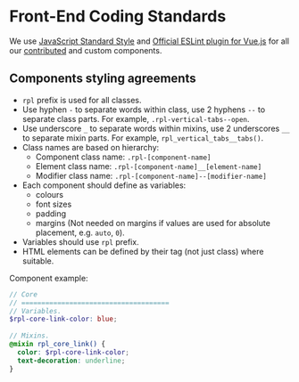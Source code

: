 # Front-End Coding Standards

We use [JavaScript Standard Style](https://standardjs.com/) and 
[Official ESLint plugin for Vue.js](https://eslint.vuejs.org/) for all our [contributed](../../ripple/components.md) 
and custom components.

## Components styling agreements
- `rpl` prefix is used for all classes.
- Use hyphen `-` to separate words within class, use 2 hyphens `--` to separate
  class parts. For example, `.rpl-vertical-tabs--open`.
- Use underscore `_` to separate words within mixins, use 2 underscores `__` to 
  separate mixin parts. For example, `rpl_vertical_tabs__tabs()`.    
- Class names are based on hierarchy:
   - Component class name: `.rpl-[component-name]`
   - Element class name: `.rpl-[component-name]__[element-name]`
   - Modifier class name: `.rpl-[component-name]--[modifier-name]`
- Each component should define as variables:
   - colours 
   - font sizes
   - padding
   - margins (Not needed on margins if values are used for absolute placement, 
     e.g. `auto`, `0`).
- Variables should use `rpl` prefix.
- HTML elements can be defined by their tag (not just class) where suitable.


Component example:
```scss
// Core
// =====================================
// Variables.
$rpl-core-link-color: blue;
 
// Mixins.
@mixin rpl_core_link() {
  color: $rpl-core-link-color;
  text-decoration: underline;
}
```
